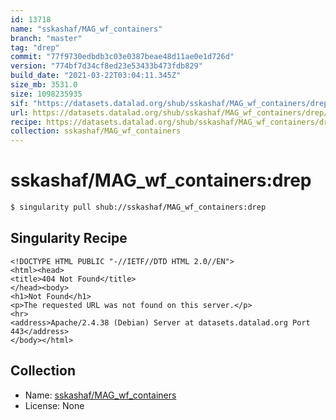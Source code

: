 ```yaml
---
id: 13718
name: "sskashaf/MAG_wf_containers"
branch: "master"
tag: "drep"
commit: "77f9730edbdb3c03e0387beae48d11ae0e1d726d"
version: "774bf7d34cf8ed23e53433b473fdb829"
build_date: "2021-03-22T03:04:11.345Z"
size_mb: 3531.0
size: 1098235935
sif: "https://datasets.datalad.org/shub/sskashaf/MAG_wf_containers/drep/2021-03-22-77f9730e-774bf7d3/774bf7d34cf8ed23e53433b473fdb829.sif"
url: https://datasets.datalad.org/shub/sskashaf/MAG_wf_containers/drep/2021-03-22-77f9730e-774bf7d3/
recipe: https://datasets.datalad.org/shub/sskashaf/MAG_wf_containers/drep/2021-03-22-77f9730e-774bf7d3/Singularity
collection: sskashaf/MAG_wf_containers
---
```


# sskashaf/MAG_wf_containers:drep

```bash
$ singularity pull shub://sskashaf/MAG_wf_containers:drep
```

## Singularity Recipe

```singularity
<!DOCTYPE HTML PUBLIC "-//IETF//DTD HTML 2.0//EN">
<html><head>
<title>404 Not Found</title>
</head><body>
<h1>Not Found</h1>
<p>The requested URL was not found on this server.</p>
<hr>
<address>Apache/2.4.38 (Debian) Server at datasets.datalad.org Port 443</address>
</body></html>
```

## Collection

 - Name: [sskashaf/MAG_wf_containers](https://github.com/sskashaf/MAG_wf_containers)
 - License: None

